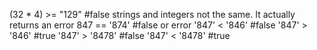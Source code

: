 (32 * 4) >= "129" #false strings and integers not the same. It actually returns an error
847 == '874' #false or error
'847' < '846' #false
'847' > '846' #true
'847' > '8478' #false
'847' < '8478' #true